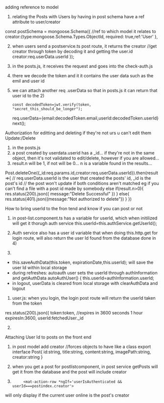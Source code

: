 adding reference to model
1) relating the Posts with Users by having in post schema have a ref attribute to user/creator

  const postSchema = mongoose.Schema({
    //ref to which model it relates to
    creator:{type:mongoose.Schema.Types.ObjectId, required: true,ref:'User' },  

2) when users send a postservice.ts post route, it returns the creator
    //get creator through token by decoding it and getting the user.id
        creator:req.userData.userId
          });
3) in the posts.js, it receives the request and goes into the check-auth.js

4) there we decode the token and it it contains the user data such as the emil and user id

5) we can attach another req .userData so that in posts.js  it can return that user id to the 2) 

       const decodedToken=jwt.verify(token, "secret_this_should_be_longer");
    req.userData={email:decodedToken.email,userId:decodedToken.userId}
    next();
    



Authorization for editting and deleting if they're not urs u can't edit them
Update:/Delete
1) in the posts.js
1) a post created by userdata.userid has a _id... if they're not in the same object, then it's not validated to edit/delete, however if you are allowed...
2) result.n will be 1, if not will be 0... 
n is a variable found in the results...

Post.deleteOne({_id:req.params.id,creator:req.userData.userId}).then(result=>{
    // req.userData.userId is the user that created the posts' id, _id is the post's id
    // the post won't update if both conditions aren't matched eg if you can't find a file with a post id made by somebody else
    if(result.n>0){
      res.status(200).json({
        message:"Delete Successful"
        })
    } else{
      res.status(401).json({message:"Not authorized to delete"})
    }
  })



How to bring userId to the fron tend and know if you can post or not
1) in post-list.component.ts has a variable for userId, which when initilized will get it thorugh auth service
      this.userId=this.authService.getUserId();

2) Auth service also has a user id variable that when doing this.http.get for login route, will also return the user Id found from the database done in 4)


3)
  - this.saveAuthData(this.token, expirationDate,this.userId); will save the user Id within local storage
  - during refreshes:  autoauth user sets the userId through authInformation and getAuthData
    autoAuthUser() {
            this.userId=authInformation.userId;
  - in logout, userData is cleared from local storage with clearAuthData and logout

1) user.js: when you login, the login post route will return the userId taken from the token 

  res.status(200).json({
        token:token,
        //expires in 3600 seconds 1 hour
        expiresIn:3600,
        userId:fetchedUser._id

2) 



Attaching User Id to posts on the front end
1) in post model add creator
//forces objects to have like a class
export interface Post{
    id:string,
    title:string,
    content:string,
    imagePath:string,
    creator:string
}

2) when you get a post for postlistcomponent, in post service getPosts will get it from the database and the post will include creator


3)          <mat-action-row *ngIf='userIsAuthenticated && userId===postindex.creator'>
will only display if the current user online is the post's creator





